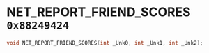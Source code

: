 # NET_REPORT_FRIEND_SCORES `0x88249424`

```cpp
void NET_REPORT_FRIEND_SCORES(int _Unk0, int _Unk1, int _Unk2);
```